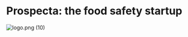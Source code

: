 # Prospecta: the food safety startup

![logo.png (10)](https://github.com/juancolonna/prospecta/blob/main/logo.png=25x25)
